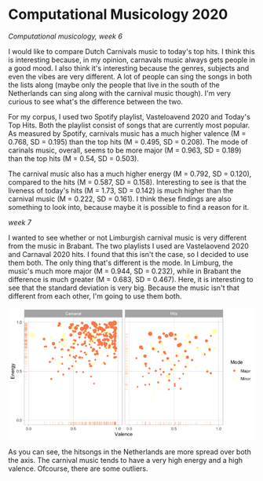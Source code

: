 
# Computational Musicology 2020

*Computational musicology, week 6*

I would like to compare Dutch Carnivals music to today's top hits. I think this is interesting because, in my opinion, carnavals music always gets people in a good mood. I also think it's interesting because the genres, subjects and even the vibes are very different. A lot of people can sing the songs in both the lists along (maybe only the people that live in the south of the Netherlands can sing along with the carnival music though). I'm very curious to see what's the difference between the two.

For my corpus, I used two Spotify playlist, Vasteloavend 2020 and Today's Top Hits. Both the playlist consist of songs that are currently most popular. As measured by Spotify, carnivals music has a much higher valence (M = 0.768, SD = 0.195) than the top hits (M = 0.495, SD = 0.208). The mode of carinals music, overall, seems to be more major (M = 0.963, SD = 0.189) than the top hits (M = 0.54, SD = 0.503).

The carnival music also has a much higher energy (M = 0.792, SD = 0.120), compared to the hits (M = 0.587, SD = 0.158). Interesting to see is that the liveness of today's hits (M = 1.73, SD = 0.142) is much higher than the carnival music (M = 0.222, SD = 0.161). I think these findings are also something to look into, because maybe it is possible to find a reason for it.

*week 7*

I wanted to see whether or not Limburgish carnival music is very different from the music in Brabant. The two playlists I used are Vastelaovend 2020 and Carnaval 2020 hits. I found that this isn't the case, so I decided to use them both. The only thing that's different is the mode. In Limburg, the music's much more major (M = 0.944, SD = 0.232), while in Brabant the difference is much greater (M = 0.683, SD = 0.467). Here, it is interesting to see that the standard deviation is very big. Because the music isn't that different from each other, I'm going to use them both.

![Carnaval vs hitsongs](week7.png)

As you can see, the hitsongs in the Netherlands are more spread over both the axis. The carnival music tends to have a very high energy and a high valence. Ofcourse, there are some outliers.
